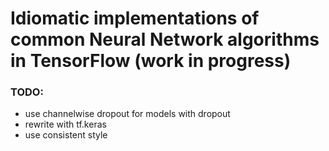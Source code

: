 # Idiomatic implementations of common Neural Network algorithms in TensorFlow (work in progress)

### TODO:
* use channelwise dropout for models with dropout
* rewrite with tf.keras
* use consistent style